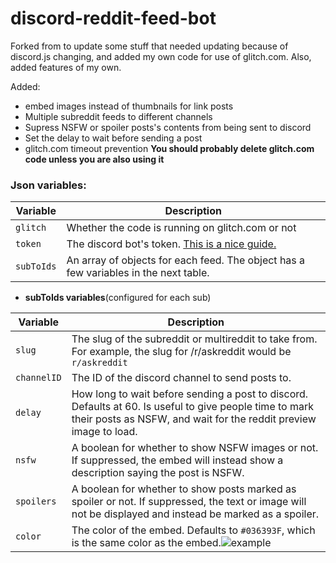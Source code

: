 # discord-reddit-feed-bot

Forked from to update some stuff that needed updating because of discord.js changing, and added my own code for use of glitch.com. Also, added features of my own.

Added:
- embed images instead of thumbnails for link posts
- Multiple subreddit feeds to different channels
- Supress NSFW or spoiler posts's contents from being sent to discord
- Set the delay to wait before sending a post
- glitch.com timeout prevention
**You should probably delete glitch.com code unless you are also using it**

### Json variables:

Variable | Description
-------- | -----------
`glitch` | Whether the code is running on glitch.com or not
`token` | The discord bot's token. [This is a nice guide.](https://github.com/reactiflux/discord-irc/wiki/Creating-a-discord-bot-&-getting-a-token)
`subToIds` | An array of objects for each feed. The object has a few variables in the next table.

- **subToIds variables**(configured for each sub)

Variable | Description
-------- | -----------
`slug` | The slug of the subreddit or multireddit to take from. For example, the slug for /r/askreddit would be `r/askreddit`
`channelID` | The ID of the discord channel to send posts to.
`delay` | How long to wait before sending a post to discord. Defaults at 60. Is useful to give people time to mark their posts as NSFW, and wait for the reddit preview image to load.
`nsfw` | A boolean for whether to show NSFW images or not. If suppressed, the embed will instead show a description saying the post is NSFW.
`spoilers` | A boolean for whether to show posts marked as spoiler or not. If suppressed, the text or image will not be displayed and instead be marked as a spoiler.
`color` | The color of the embed. Defaults to `#036393F`, which is the same color as the embed.![example](https://i.imgur.com/RucygrK.png)
